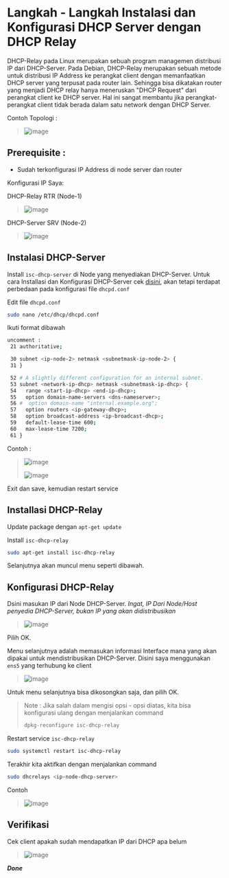 # Langkah - Langkah Instalasi dan Konfigurasi DHCP Server dengan DHCP Relay
DHCP-Relay pada Linux merupakan sebuah program managemen distribusi IP dari DHCP-Server. Pada Debian, DHCP-Relay merupakan sebuah metode untuk distribusi IP Address ke perangkat client dengan memanfaatkan DHCP server yang terpusat pada router lain. Sehingga bisa dikatakan router yang menjadi DHCP relay hanya meneruskan "DHCP Request" dari perangkat client ke DHCP server. Hal ini sangat membantu jika perangkat-perangkat client tidak berada dalam satu network dengan DHCP Server.

Contoh Topologi :
> ![image](https://github.com/diotriandika/lnearher-public-repository/assets/109568349/f35d631b-6734-4932-b5f4-ec6d8bc7f5fc)

## Prerequisite :
- Sudah terkonfigurasi IP Address di node server dan router

Konfigurasi IP Saya:

DHCP-Relay RTR (Node-1)
> ![image](https://github.com/diotriandika/lnearher-public-repository/assets/109568349/fedde992-cc4f-4f7a-87e9-4863f193155f)

DHCP-Server SRV (Node-2)
> ![image](https://github.com/diotriandika/lnearher-public-repository/assets/109568349/6c57443b-4460-48b3-8097-e2eed522c283)

## Instalasi DHCP-Server
Install `isc-dhcp-server` di Node yang menyediakan DHCP-Server. Untuk cara Installasi dan Konfigurasi DHCP-Server cek [disini](https://github.com/diotriandika/lnearher-public-repository/blob/edda35884e18f67bd06b6982805cebac8eb612e5/ASJ-Linux/DHCP-Server.md), akan tetapi terdapat perbedaan pada konfigurasi file `dhcpd.conf`

Edit file `dhcpd.conf`
```bash
sudo nano /etc/dhcp/dhcpd.conf
```
Ikuti format dibawah
```bash
uncomment :
 21 authoritative;

 30 subnet <ip-node-2> netmask <subnetmask-ip-node-2> {
 31 }

 52 # A slightly different configuration for an internal subnet.
 53 subnet <network-ip-dhcp> netmask <subnetmask-ip-dhcp> {
 54   range <start-ip-dhcp> <end-ip-dhcp>;
 55   option domain-name-servers <dns-nameserver>;
 56 #  option domain-name "internal.example.org";
 57   option routers <ip-gateway-dhcp>;
 58   option broadcast-address <ip-broadcast-dhcp>;
 59   default-lease-time 600;
 60   max-lease-time 7200;
 61 }
```
Contoh :
> ![image](https://github.com/diotriandika/lnearher-public-repository/assets/109568349/5580a79c-b84e-45d2-bd39-aa9bb5b49f63)
>
> ![image](https://github.com/diotriandika/lnearher-public-repository/assets/109568349/b971d4f2-58d8-4152-8fd7-6c5f5d40b9dc)

Exit dan save, kemudian restart service

## Installasi DHCP-Relay
Update package dengan `apt-get update`

Install `isc-dhcp-relay`
```bash
sudo apt-get install isc-dhcp-relay
```
Selanjutnya akan muncul menu seperti dibawah.
## Konfigurasi DHCP-Relay
Dsini masukan IP dari Node DHCP-Server. _Ingat, IP Dari Node/Host penyedia DHCP-Server, bukan IP yang akan didistribusikan_
> ![image](https://github.com/diotriandika/lnearher-public-repository/assets/109568349/42f7ec79-52f1-43d6-8901-6fd04e9d8543)

Pilih OK. 

Menu selanjutnya adalah memasukan informasi Interface mana yang akan dipakai untuk mendistribusikan DHCP-Server. Disini saya menggunakan `ens5` yang terhubung ke client
> ![image](https://github.com/diotriandika/lnearher-public-repository/assets/109568349/afa2f522-7f87-416b-b2a9-fb9a1c908a73)

Untuk menu selanjutnya bisa dikosongkan saja, dan pilih OK.

> Note : Jika salah dalam mengisi opsi - opsi diatas, kita bisa konfigurasi ulang dengan menjalankan command
> ```bash
> dpkg-reconfigure isc-dhcp-relay
> ```

Restart service `isc-dhcp-relay`
```bash
sudo systemctl restart isc-dhcp-relay
```
Terakhir kita aktifkan dengan menjalankan command 
```bash
sudo dhcrelays <ip-node-dhcp-server>
```
Contoh
> ![image](https://github.com/diotriandika/lnearher-public-repository/assets/109568349/c53240f2-afe2-493e-973d-40a3b5ca263a)

## Verifikasi
Cek client apakah sudah mendapatkan IP dari DHCP apa belum
> ![image](https://github.com/diotriandika/lnearher-public-repository/assets/109568349/0b38ce4e-b5ed-41c7-823b-9c371e35fb24)

**_Done_**
